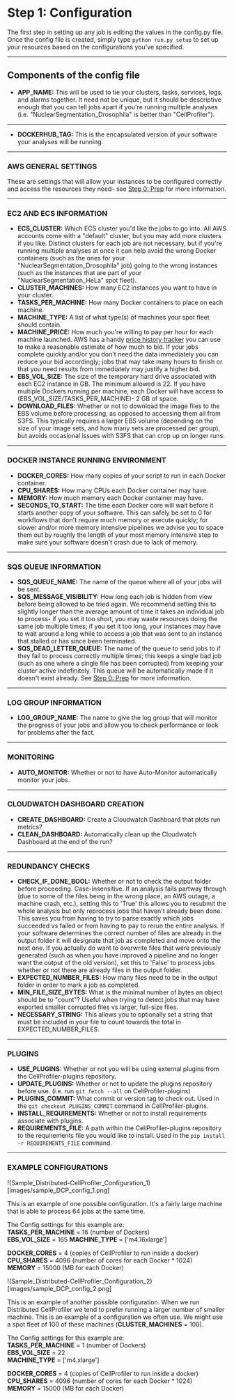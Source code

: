 # Step 1: Configuration

The first step in setting up any job is editing the values in the config.py file.
Once the config file is created, simply type `python run.py setup` to set up your resources based on the configurations you've specified.

***

## Components of the config file

* **APP_NAME:** This will be used to tie your clusters, tasks, services, logs, and alarms together.
It need not be unique, but it should be descriptive enough that you can tell jobs apart if you're running multiple analyses (i.e. "NuclearSegmentation_Drosophila" is better than "CellProfiler").

***

* **DOCKERHUB_TAG:** This is the encapsulated version of your software your analyses will be running.

***

### AWS GENERAL SETTINGS
These are settings that will allow your instances to be configured correctly and access the resources they need- see [Step 0: Prep](step_0_prep.md) for more information.

***

### EC2 AND ECS INFORMATION

* **ECS_CLUSTER:** Which ECS cluster you'd like the jobs to go into.
All AWS accounts come with a "default" cluster, but you may add more clusters if you like.
Distinct clusters for each job are not necessary, but if you're running multiple analyses at once it can help avoid the wrong Docker containers (such as the ones for your "NuclearSegmentation_Drosophila" job) going to the wrong instances (such as the instances that are part of your "NuclearSegmentation_HeLa" spot fleet).
* **CLUSTER_MACHINES:** How many EC2 instances you want to have in your cluster.
* **TASKS_PER_MACHINE:** How many Docker containers to place on each machine.
* **MACHINE_TYPE:** A list of what type(s) of machines your spot fleet should contain.
* **MACHINE_PRICE:** How much you're willing to pay per hour for each machine launched.
AWS has a handy [price history tracker](https://console.aws.amazon.com/ec2sp/v1/spot/home) you can use to make a reasonable estimate of how much to bid.
If your jobs complete quickly and/or you don't need the data immediately you can reduce your bid accordingly; jobs that may take many hours to finish or that you need results from immediately may justify a higher bid.
* **EBS_VOL_SIZE:** The size of the temporary hard drive associated with each EC2 instance in GB.
The minimum allowed is 22.
If you have multiple Dockers running per machine, each Docker will have access to (EBS_VOL_SIZE/TASKS_PER_MACHINE)- 2 GB of space.
* **DOWNLOAD_FILES:** Whether or not to download the image files to the EBS volume before processing, as opposed to accessing them all from S3FS.
This typically requires a larger EBS volume (depending on the size of your image sets, and how many sets are processed per group), but avoids occasional issues with S3FS that can crop up on longer runs.

***

### DOCKER INSTANCE RUNNING ENVIRONMENT
* **DOCKER_CORES:** How many copies of your script to run in each Docker container.
* **CPU_SHARES:** How many CPUs each Docker container may have.
* **MEMORY:** How much memory each Docker container may have.
* **SECONDS_TO_START:** The time each Docker core will wait before it starts another copy of your software.
This can safely be set to 0 for workflows that don't require much memory or execute quickly; for slower and/or more memory intensive pipelines we advise you to space them out by roughly the length of your most memory intensive step to make sure your software doesn't crash due to lack of memory.

***

### SQS QUEUE INFORMATION

* **SQS_QUEUE_NAME:** The name of the queue where all of your jobs will be sent.
* **SQS_MESSAGE_VISIBILITY:** How long each job is hidden from view before being allowed to be tried again.
We recommend setting this to slightly longer than the average amount of time it takes an individual job to process- if you set it too short, you may waste resources doing the same job multiple times; if you set it too long, your instances may have to wait around a long while to access a job that was sent to an instance that stalled or has since been terminated.
* **SQS_DEAD_LETTER_QUEUE:** The name of the queue to send jobs to if they fail to process correctly multiple times; this keeps a single bad job (such as one where a single file has been corrupted) from keeping your cluster active indefinitely.
This queue will be automatically made if it doesn't exist already.
See [Step 0: Prep](step_0_prep.med) for more information.

***

### LOG GROUP INFORMATION

* **LOG_GROUP_NAME:** The name to give the log group that will monitor the progress of your jobs and allow you to check performance or look for problems after the fact.

***

 ### MONITORING
 * **AUTO_MONITOR:** Whether or not to have Auto-Monitor automatically monitor your jobs.

***

### CLOUDWATCH DASHBOARD CREATION

* **CREATE_DASHBOARD:** Create a Cloudwatch Dashboard that plots run metrics?
* **CLEAN_DASHBOARD:** Automatically clean up the Cloudwatch Dashboard at the end of the run?

 ***

### REDUNDANCY CHECKS

* **CHECK_IF_DONE_BOOL:** Whether or not to check the output folder before proceeding.
Case-insensitive.
If an analysis fails partway through (due to some of the files being in the wrong place, an AWS outage, a machine crash, etc.), setting this to 'True' this allows you to resubmit the whole analysis but only reprocess jobs that haven't already been done.
This saves you from having to try to parse exactly which jobs succeeded vs failed or from having to pay to rerun the entire analysis.
If your software determines the correct number of files are already in the output folder it will designate that job as completed and move onto the next one.
If you actually do want to overwrite files that were previously generated (such as when you have improved a pipeline and no longer want the output of the old version), set this to 'False' to process jobs whether or not there are already files in the output folder.
* **EXPECTED_NUMBER_FILES:** How many files need to be in the output folder in order to mark a job as completed.
* **MIN_FILE_SIZE_BYTES:** What is the minimal number of bytes an object should be to "count"?
Useful when trying to detect jobs that may have exported smaller corrupted files vs larger, full-size files.
* **NECESSARY_STRING:** This allows you to optionally set a string that must be included in your file to count towards the total in EXPECTED_NUMBER_FILES.

***

### PLUGINS
* **USE_PLUGINS:** Whether or not you will be using external plugins from the CellProfiler-plugins repository.
* **UPDATE_PLUGINS:** Whether or not to update the plugins repository before use.
(i.e. run `git fetch --all` on CellProfiler-plugins)
* **PLUGINS_COMMIT:** What commit or version tag to check out.
Used in the `git checkout PLUGINS_COMMIT` command in CellProfiler-plugins.
* **INSTALL_REQUIREMENTS:** Whether or not to install requirements associate with plugins.
* **REQUIREMENTS_FILE:** A path within the CellProfiler-plugins repository to the requirements file you would like to install.
Used in the `pip install -r REQUIREMENTS_FILE` command.

***

### EXAMPLE CONFIGURATIONS

!(Sample_Distributed-CellProfiler_Configuration_1)[images/sample_DCP_config_1.png]

This is an example of one possible configuration.
It's a fairly large machine that is able to process 64 jobs at the same time.

The Config settings for this example are:  
**TASKS_PER_MACHINE** = 16  (number of Dockers)  
**EBS_VOL_SIZE** = 165
**MACHINE_TYPE** = ['m4.16xlarge']  

**DOCKER_CORES** = 4        (copies of CellProfiler to run inside a docker)  
**CPU_SHARES** = 4096       (number of cores for each Docker * 1024)  
**MEMORY** = 15000          (MB for each Docker)    

!(Sample_Distributed-CellProfiler_Configuration_2)[images/sample_DCP_config_2.png]

This is an example of another possible configuration.
When we run Distributed CellProfiler we tend to prefer running a larger number of smaller machine.
This is an example of a configuration we often use.
We might use a spot fleet of 100 of these machines (**CLUSTER_MACHINES** = 100).

The Config settings for this example are:  
**TASKS_PER_MACHINE** = 1   (number of Dockers)  
**EBS_VOL_SIZE** = 22  
**MACHINE_TYPE** = ['m4.xlarge']

**DOCKER_CORES** = 4        (copies of CellProfiler to run inside a docker)  
**CPU_SHARES** = 4096       (number of cores for each Docker * 1024)  
**MEMORY** = 15000          (MB for each Docker)    
